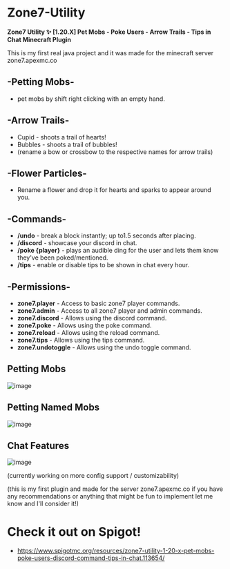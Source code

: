# Zone7-Utility
**Zone7 Utility ✨ [1.20.X] Pet Mobs - Poke Users - Arrow Trails - Tips in Chat 
Minecraft Plugin**

This is my first real java project and it was made for the minecraft server zone7.apexmc.co

## **-Petting Mobs-**
- pet mobs by shift right clicking with an empty hand.

## **-Arrow Trails-**
- Cupid - shoots a trail of hearts!
- Bubbles - shoots a trail of bubbles!
- (rename a bow or crossbow to the respective names for arrow trails)

## **-Flower Particles-**
- Rename a flower and drop it for hearts and sparks to appear around you.

## **-Commands-**
- **/undo** - break a block instantly; up to1.5 seconds after placing.
- **/discord** - showcase your discord in chat.
- **/poke {player}** - plays an audible ding for the user and lets them know they've been poked/mentioned.
- **/tips** - enable or disable tips to be shown in chat every hour.

## **-Permissions-**
- **zone7.player** - Access to basic zone7 player commands.
- **zone7.admin** - Access to all zone7 player and admin commands.
- **zone7.discord** - Allows using the discord command.
- **zone7.poke** - Allows using the poke command.
- **zone7.reload** - Allows using the reload command.
- **zone7.tips** - Allows using the tips command.
- **zone7.undotoggle** - Allows using the undo toggle command.

## **Petting Mobs**
![image](https://github.com/TinsleyDevers/Zone7-Utility/assets/75707609/311a0ad4-fa4d-437b-94c3-21e461a19033)


## **Petting Named Mobs**
![image](https://github.com/TinsleyDevers/Zone7-Utility/assets/75707609/056ca162-4a1a-4ca6-bc82-d86161474311)


## **Chat Features**
![image](https://github.com/TinsleyDevers/Zone7-Utility/assets/75707609/c1204ced-9cf2-4c06-b650-33e5098a184c)

(currently working on more config support / customizability)

(this is my first plugin and made for the server zone7.apexmc.co if you have any recommendations or anything that might be fun to implement let me know and I'll consider it!)

# Check it out on Spigot!
- https://www.spigotmc.org/resources/zone7-utility-1-20-x-pet-mobs-poke-users-discord-command-tips-in-chat.113654/
